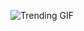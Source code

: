 ![Trending GIF](https://media4.giphy.com/media/v1.Y2lkPThiYjIxNzcyMDlscXZ0emdkY3pueGZiZ3VtMzI1NDdrN3F3NjFveHRlcHNuem9qYSZlcD12MV9naWZzX3NlYXJjaCZjdD1n/MT5UUV1d4CXE2A37Dg/giphy.gif)
